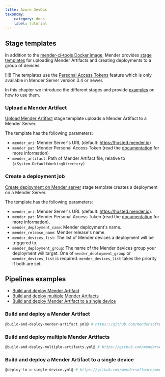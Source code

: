 ```yaml
---
title: Azure DevOps
taxonomy:
    category: docs
    label: tutorial
---
```


## Stage templates
<!--AUTOVERSION: "tree/%/templates"/mender-ci-workflows-->
In addition to the [mender-ci-tools Docker image](../docs.md#mender-ci-workflows-docker-image), Mender provides [stage templates](https://github.com/mendersoftware/mender-ci-workflows/tree/1.0.0/templates/azure) for uploading Mender Artifacts and creating deployments to a group of devices.

<!--AUTOVERSION: "Mender Server version % or"/ignore-->
!!!!! The templates use the [Personal Access Tokens](../../../08.Server-integration/01.Using-the-apis/docs.md#personal-access-tokens) feature which is only available in Mender Server version 3.4 or newer.

In this chapter we introduce the different stages and provide [examples](#pipelines-examples) on how to use them.

### Upload a Mender Artifact
<!--AUTOVERSION: "tree/%/templates"/mender-ci-workflows-->
[Upload Mender Artifact](https://github.com/mendersoftware/mender-ci-workflows/tree/1.0.0/templates/azure/mender-artifact-upload.yml) stage template uploads a Mender Artifact to a Mender Server.

The template has the following parameters:
- `mender_uri`: Mender Server's URL (default: https://hosted.mender.io)
- `mender_pat`: Mender Personal Access Token (read the [documentation](https://docs.mender.io/server-integration/using-the-apis#personal-access-tokens) for more information)
- `mender_artifact`: Path of Mender Artifact file, relative to `$(System.DefaultWorkingDirectory)`

### Create a deployment job
<!--AUTOVERSION: "tree/%/templates"/mender-ci-workflows-->
[Create deployment on Mender server](https://github.com/mendersoftware/mender-ci-workflows/tree/1.0.0/templates/azure/mender-deployment-create.yml) stage template creates a deployment on a Mender Server.

The template has the following parameters:
- `mender_uri`: Mender Server's URL (default: https://hosted.mender.io).
- `mender_pat`: Mender Personal Access Token (read the [documentation](https://docs.mender.io/server-integration/using-the-apis#personal-access-tokens) for more information).
- `mender_deployment_name`: Mender deployment's name.
- `mender_release_name`: Mender release's name.
- `mender_devices_list`: The list of Mender devices a deployment will be triggered to.
- `mender_deployment_group`: The name of the Mender devices group your deployment will target. One of `mender_deployment_group` or `mender_devices_list` is required. `mender_devices_list` takes the priority if both are set.

## Pipelines examples

* [Build and deploy Mender Artifact](#build-and-deploy-a-mender-artifact)
* [Build and deploy multiple Mender Artifacts](#build-and-deploy-multiple-mender-artifacts)
* [Build and deploy Mender Artifact to a single device](#build-and-deploy-a-mender-artifact-to-a-single-device)

### Build and deploy a Mender Artifact
<!--AUTOVERSION: "tree/%/examples"/mender-ci-workflows-->
```bash
@build-and-deploy-mender-artifact.yml@ # https://github.com/mendersoftware/mender-ci-workflows/tree/1.0.0/examples/azure/build-and-deploy-mender-artifact.yml
```

### Build and deploy multiple Mender Artifacts
<!--AUTOVERSION: "tree/%/examples"/mender-ci-workflows-->
```bash
@build-and-deploy-multiple-artifacts.yml@ # https://github.com/mendersoftware/mender-ci-workflows/tree/1.0.0/examples/azure/build-and-deploy-multiple-artifacts.yml
```

### Build and deploy a Mender Artifact to a single device
<!--AUTOVERSION: "tree/%/examples"/mender-ci-workflows-->
```bash
@deploy-to-a-single-device.yml@ # https://github.com/mendersoftware/mender-ci-workflows/tree/1.0.0/examples/azure/deploy-to-a-single-device.yml
```
